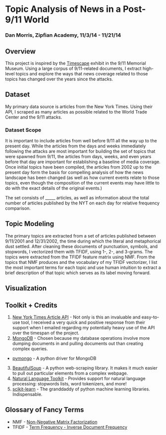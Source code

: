 # Topic Analysis of News in a Post-9/11 World

### Dan Morris, Zipfian Academy, 11/3/14 - 11/21/14

## Overview
This project is inspired by the [Timescape](http://www.fastcodesign.com/3030603/new-museum-uses-algorithms-to-visualize-how-9-11-still-shapes-the-world) exhibit in the 9/11 Memorial Museum. Using a large corpus of 9/11-related documents, I extract high-level topics and explore the ways that news coverage related to those topics has changed over the years since the attacks.

## Dataset
My primary data source is articles from the New York Times. Using their API, I scraped as many articles as possible related to the World Trade Center and the 9/11 attacks.

### Dataset Scope
It is important to include articles from well before 9/11 all the way up to the present day. While the articles from the days and weeks immediately following the attacks are most important for building the set of topics that were spawned from 9/11, the articles from days, weeks, and even years before that day are important for establishing a baseline of media coverage. Once initial topics have been compiled, the articles from 2002 up to the present day form the basis for compelling analysis of how the news landscape has been changed (as well as how current events relate to those topics, even though the composition of the current events may have little to do with the exact details of the original events.)

The set consists of _____ articles, as well as information about the total number of articles published by the NYT on each day for relative frequency comparison.

## Topic Modeling
The primary topics are extracted from a set of articles published between 9/11/2001 and 12/31/2002, the time during which the literal and metaphorical dust settled. After cleaning these documents of punctuation, symbols, and stopwords, I vectorized them with TFIDF, using 1-, 2-, and 3-grams. The topics were extracted from the TFIDF feature matrix using NMF. From the topics that NMF produces and the vocabulary of my TFIDF vectorizer, I list the most important terms for each topic and use human intuition to extract a brief description of that topic which serves as its label moving forward.

## Visualization

## Toolkit + Credits
1. [New York Times Article API](http://developer.nytimes.com/docs/read/article_search_api_v2) - Not only is this an invaluable and easy-to-use tool, I received a very quick and positive response from their support when I emailed regarding my potentially heavy use of the API over the timespan of the project.
2. [MongoDB](http://www.mongodb.org/) - Chosen because my database operations involve more dumping documents in and pulling documents out than creating complex queries.
  * [pymongo](https://github.com/mongodb/mongo-python-driver) - A python driver for MongoDB
3. [BeautifulSoup](http://www.crummy.com/software/BeautifulSoup/) - A python web-scraping library. It makes it much easier to pull out particular elements from a complex webpage.
4. [Natural Language Toolkit](http://www.nltk.org/) - Provides support for natural language processing: stopwords lists, word tokenizers, and more!
5. [scikit-learn](http://scikit-learn.org/stable/) - The granddaddy of python machine learning libraries. Indispensable.

## Glossary of Fancy Terms
* NMF - [Non-Negative Matrix Factorization](http://en.wikipedia.org/wiki/Non-negative_matrix_factorization)
* TFIDF - [Term Frequency - Inverse Document Frequency](http://en.wikipedia.org/wiki/Tf%E2%80%93idf)
